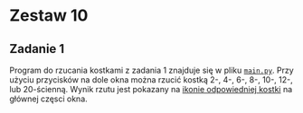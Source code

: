 # Zestaw 10

## Zadanie 1

Program do rzucania kostkami z zadania 1 znajduje się w pliku [`main.py`](./main.py).
Przy użyciu przycisków na dole okna można rzucić kostką 2-, 4-, 6-, 8-, 10-, 12-, lub 20-ścienną.
Wynik rzutu jest pokazany na [ikonie odpowiedniej kostki](./icons/) na głównej częsci okna.
